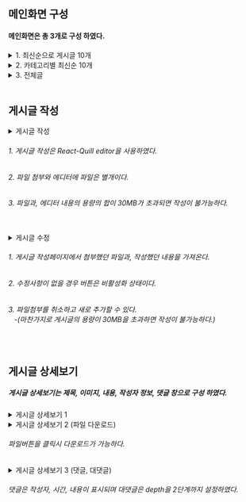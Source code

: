 ## 메인화면 구성
<h4>메인화면은 총 3개로 구성 하였다.</h4>
<details>
  <summary>
    1. 최신순으로 게시글 10개
  </summary>
  <img src="https://github.com/dlguswo1/SpringBoot/assets/144756943/f371435d-11f5-4b39-bc84-d102306bf5a7"/>
</details>
<details>
  <summary>2. 카테고리별 최신순 10개</summary>
  <img src="https://github.com/dlguswo1/SpringBoot/assets/144756943/4fe43a85-c4a8-4855-8aa7-fe0ae85af701"/>
</details>
<details>
  <summary>3. 전체글</summary>
  <img src="https://github.com/dlguswo1/SpringBoot/assets/144756943/5e99db22-b2bd-4a03-bbe2-ad222baec4d5"/>
</details>

<br/>

## 게시글 작성
<details>
  <summary>게시글 작성</summary>
  <img src="https://github.com/dlguswo1/SpringBoot/assets/144756943/ac7985ec-4a47-4cef-8d15-c54cadc9f058"/>
</details>
<h6>1. 게시글 작성은 React-Quill editor을 사용하였다.</h6>
<h6>2. 파일 첨부와 에디터에 파일은 별개이다.</h6>
<h6>3. 파일과, 에디터 내용의 용량의 합이 30MB가 초과되면 작성이 불가능하다.</h6>

<br/>

<details>
  <summary>게시글 수정</summary>
  <img src="https://github.com/dlguswo1/SpringBoot/assets/144756943/ac7985ec-4a47-4cef-8d15-c54cadc9f058"/>
</details>
<h6>1. 게시글 작성페이지에서 첨부했던 파일과, 작성했던 내용을 가져온다.</h6>
<h6>2. 수정사항이 없을 경우 버튼은 비활성화 상태이다.</h6>
<h6>3. 파일첨부를 취소하고 새로 추가할 수 있다. <br/>
&nbsp;&nbsp;&nbsp;-(마찬가지로 게시글의 용량이 30MB을 초과하면 작성이 불가능하다.)</h6>
  
<br/>

## 게시글 상세보기
<h5>게시글 상세보기는 제목, 이미지, 내용, 작성자 정보, 댓글 창으로 구성 하였다.</h5>
<details>
  <summary>게시글 상세보기 1</summary>
  <img src="https://github.com/dlguswo1/SpringBoot/assets/144756943/f50d9e38-1118-47e7-b7c8-439b77908f6d"/>
</details>

<details>
  <summary>게시글 상세보기 2 (파일 다운로드)</summary>
  <img src="https://github.com/dlguswo1/SpringBoot/assets/144756943/9c3084a1-3d14-460d-a715-c1242343b547"/>
</details>
<h6>파일버튼을 클릭시 다운로드가 가능하다.</h6>

<details>
  <summary>게시글 상세보기 3 (댓글, 대댓글)</summary>
  <img src="https://github.com/dlguswo1/SpringBoot/assets/144756943/aaeb71a4-06f6-40a1-aa06-b564b5b577b1"/>
</details>
<h6>댓글은 작성자, 시간, 내용이 표시되며 대댓글은 depth을 2단계까지 설정하였다.</h6>

<br/>


